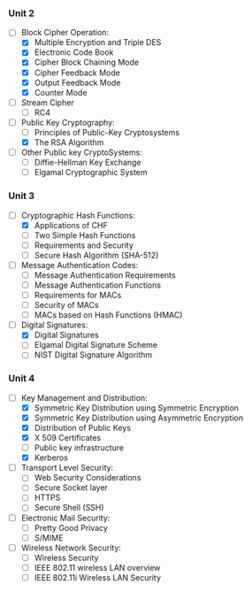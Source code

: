 
### Unit 2
- [ ] Block Cipher Operation: 
	- [x] Multiple Encryption and Triple DES 
	- [x] Electronic Code Book 
	- [x] Cipher Block Chaining Mode 
	- [x] Cipher Feedback Mode 
	- [x] Output Feedback Mode 
	- [x] Counter Mode 
- [ ] Stream Cipher 
	- [ ] RC4 
- [ ] Public Key Cryptography: 
	- [ ] Principles of Public-Key Cryptosystems 
	- [x] The RSA Algorithm 
- [ ] Other Public key CryptoSystems: 
	- [ ] Diffie-Hellman Key Exchange 
	- [ ] Elgamal Cryptographic System 
### Unit 3
- [ ] Cryptographic Hash Functions: 
	- [x] Applications of CHF 
	- [ ] Two Simple Hash Functions 
	- [ ] Requirements and Security 
	- [ ] Secure Hash Algorithm (SHA-512) 
- [ ] Message Authentication Codes: 
	- [ ] Message Authentication Requirements 
	- [ ] Message Authentication Functions 
	- [ ] Requirements for MACs 
	- [ ] Security of MACs 
	- [ ] MACs based on Hash Functions (HMAC) 
- [ ] Digital Signatures: 
	- [x] Digital Signatures 
	- [ ] Elgamal Digital Signature Scheme 
	- [ ] NIST Digital Signature Algorithm 
### Unit 4
- [ ] Key Management and Distribution: 
	- [x] Symmetric Key Distribution using Symmetric Encryption 
	- [x] Symmetric Key Distribution using Asymmetric Encryption 
	- [x] Distribution of Public Keys 
	- [x] X 509 Certificates 
	- [ ] Public key infrastructure 
	- [x] Kerberos 
- [ ] Transport Level Security: 
	- [ ] Web Security Considerations 
	- [ ] Secure Socket layer 
	- [ ] HTTPS 
	- [ ] Secure Shell (SSH) 
- [ ] Electronic Mail Security: 
	- [ ] Pretty Good Privacy 
	- [ ] S/MIME 
- [ ] Wireless Network Security: 
	- [ ] Wireless Security 
	- [ ] IEEE 802.11 wireless LAN overview 
	- [ ] IEEE 802.11i Wireless LAN Security